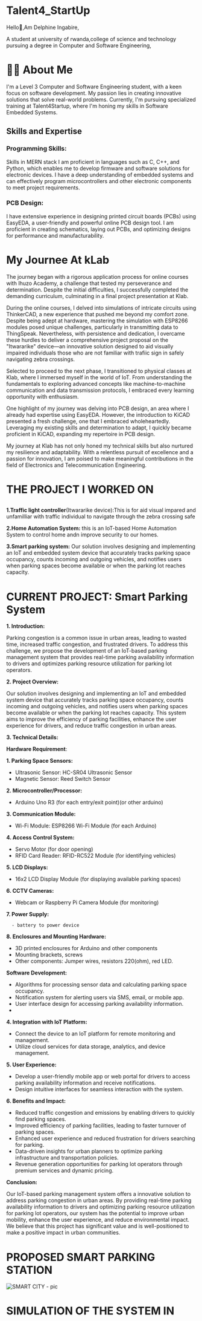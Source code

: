 # Talent4_StartUp

Hello👋,Am Delphine Ingabire,

A student at university of rwanda,college of science and technology  pursuing a degree in Computer and Software Engineering,


# 👨‍💻 About Me

I'm a Level 3 Computer and Software Engineering student, with a keen focus on software development. My passion lies in creating innovative solutions that solve real-world problems. Currently, I'm pursuing specialized training at Talent4Startup, where I'm honing my skills in Software Embedded Systems.

## Skills and Expertise

### Programming Skills:

Skills in MERN stack
I am proficient in languages such as C, C++, and Python, which enables me to develop firmware and software solutions for electronic devices.
I have a deep understanding of embedded systems and can effectively program microcontrollers and other electronic components to meet project requirements.

### PCB Design:

I have extensive experience in designing printed circuit boards (PCBs) using EasyEDA, a user-friendly and powerful online PCB design tool. 
I am proficient in creating schematics, laying out PCBs, and optimizing designs for performance and manufacturability.

 # My Journee At kLab

 The journey began with a rigorous application process for online courses with Ihuzo Academy, a challenge that tested my perseverance and determination. 
Despite the initial difficulties, I successfully completed the demanding curriculum, culminating in a final project presentation at Klab.

During the online courses, I delved into simulations of intricate circuits using ThinkerCAD, a new experience that pushed me beyond my comfort zone.
Despite being adept at hardware, mastering the simulation with ESP8266 modules posed unique challenges, particularly in transmitting data to ThingSpeak.
Nevertheless, with persistence and dedication, I overcame these hurdles to deliver a comprehensive project proposal on the "Itwararike" device—an innovative solution designed to aid visually impaired individuals those who are not familiar with trafiic sign in safely navigating zebra crossings.

Selected to proceed to the next phase, I transitioned to physical classes at Klab, where I immersed myself in the world of IoT. From understanding the fundamentals to exploring advanced concepts like machine-to-machine communication and data transmission protocols, I embraced every learning opportunity with enthusiasm.

One highlight of my journey was delving into PCB design, an area where I already had expertise using EasyEDA. 
However, the introduction to KiCAD presented a fresh challenge, one that I embraced wholeheartedly. 
Leveraging my existing skills and determination to adapt, I quickly became proficient in KiCAD, expanding my repertoire in PCB design.

My journey at Klab has not only honed my technical skills but also nurtured my resilience and adaptability. 
With a relentless pursuit of excellence and a passion for innovation, I am poised to make meaningful contributions in the field of Electronics and Telecommunication Engineering.

# THE PROJECT I WORKED ON
##
**1.Traffic light controller**(Itwararike device):This is for aid visual impared and unfamilliar with traffic individual to navigate through the zebra crossing safe 

**2.Home Automation System:** this is an  IoT-based Home Automation System to control home 
andn improve security to our homes.

**3.Smart parking system:** Our solution involves designing and implementing an IoT and embedded system device that accurately tracks parking space occupancy,
counts incoming and outgoing vehicles, and notifies users when parking spaces become available or when the parking lot reaches capacity. 

#  CURRENT PROJECT: Smart Parking System

**1. Introduction:**

Parking congestion is a common issue in urban areas, leading to wasted time, increased traffic congestion, and frustrated drivers. To address this challenge, we propose the development of an IoT-based parking management system that provides real-time parking availability information to drivers and optimizes parking resource utilization for parking lot operators.

**2. Project Overview:**

   Our solution involves designing and implementing an IoT and embedded system device that accurately tracks parking space occupancy, counts incoming and outgoing vehicles, and notifies users when parking spaces become available or when the parking lot reaches capacity. This system aims to improve the efficiency of parking facilities, enhance the user experience for drivers, and reduce traffic congestion in urban areas.
   
**3. Technical Details:**

**Hardware Requirement**:

  **1. Parking Space Sensors:**
   - Ultrasonic Sensor: HC-SR04 Ultrasonic Sensor
   - Magnetic Sensor: Reed Switch Sensor

**2. Microcontroller/Processor:**
   - Arduino Uno R3 (for each entry/exit point)(or other arduino)

**3. Communication Module:**
   - Wi-Fi Module: ESP8266 Wi-Fi Module (for each Arduino)
     
**4. Access Control System:**
   - Servo Motor (for door opening)
   - RFID Card Reader: RFID-RC522 Module (for identifying vehicles)
     
**5. LCD Displays:**
   - 16x2 LCD Display Module (for displaying available parking spaces)
     
**6. CCTV Cameras:**
   - Webcam or Raspberry Pi Camera Module (for monitoring)
    
**7. Power Supply:**
     
      - battery to power device 
     
**8. Enclosures and Mounting Hardware:**
     
   - 3D printed enclosures for Arduino and other components
   - Mounting brackets, screws
   - Other components: Jumper wires,
                       resistors 220(ohm),
                       red LED.
     
  **Software Development:**

   - Algorithms for processing sensor data and calculating parking space occupancy.
   - Notification system for alerting users via SMS, email, or mobile app.
   - User interface design for accessing parking availability information.
   - 
**4. Integration with IoT Platform:**
     
   - Connect the device to an IoT platform for remote monitoring and management.
   - Utilize cloud services for data storage, analytics, and device management.
     
**5. User Experience:**
     
   - Develop a user-friendly mobile app or web portal for drivers to access parking availability information and receive notifications.
   - Design intuitive interfaces for seamless interaction with the system.
     
**6. Benefits and Impact:**
     
   - Reduced traffic congestion and emissions by enabling drivers to quickly find parking spaces.
   - Improved efficiency of parking facilities, leading to faster turnover of parking spaces.
   - Enhanced user experience and reduced frustration for drivers searching for parking.
   - Data-driven insights for urban planners to optimize parking infrastructure and transportation policies.
   - Revenue generation opportunities for parking lot operators through premium services and dynamic pricing.
     
**Conclusion:**

 Our IoT-based parking management system offers a innovative solution to address parking congestion in urban areas.
 By providing real-time parking availability information 
 to drivers and optimizing parking resource utilization for parking lot operators, our system has the potential to improve urban mobility,
 enhance the user experience, and reduce environmental impact.
 We believe that this project has significant value and is well-positioned to make a positive impact in urban communities.

 # PROPOSED SMART PARKING STATION
 ![SMART CITY - pic](https://github.com/Depha56/ICT-Chamber/assets/82975244/aaed9f05-a5bf-4c86-8c73-81960f37f621)
   # SIMULATION OF THE SYSTEM IN 
